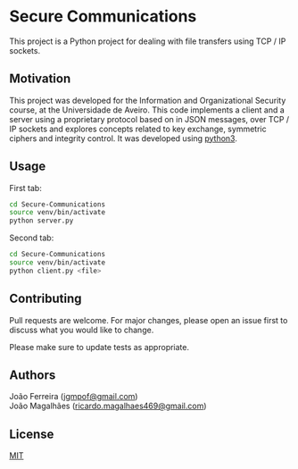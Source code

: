 # Secure Communications

This project is a Python project for dealing with file transfers using TCP / IP sockets.

## Motivation

This project was developed for the Information and Organizational Security course, at the Universidade de Aveiro. This code implements a client and a server using a proprietary protocol based on
in JSON messages, over TCP / IP sockets and explores concepts related to key exchange, symmetric ciphers and integrity control. It was developed using [python3](https://docs.python.org/3.0/).


## Usage
First tab:
```bash
cd Secure-Communications
source venv/bin/activate
python server.py
```
Second tab:
```bash
cd Secure-Communications
source venv/bin/activate
python client.py <file>
``` 

## Contributing
Pull requests are welcome. For major changes, please open an issue first to discuss what you would like to change.

Please make sure to update tests as appropriate.

## Authors
João Ferreira (jgmpof@gmail.com)  
João Magalhães (ricardo.magalhaes469@gmail.com)

## License
[MIT](https://choosealicense.com/licenses/mit/)
